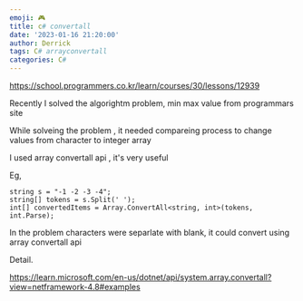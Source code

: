 ```yaml
---
emoji: 🎮 
title: c# convertall
date: '2023-01-16 21:20:00'
author: Derrick
tags: C# arrayconvertall
categories: C#
---
```


https://school.programmers.co.kr/learn/courses/30/lessons/12939

 

Recently I solved the algorightm problem, min max value from programmars site

While solveing the problem , it needed compareing process to change values from character to integer array

I used array convertall api , it's very useful




Eg, 

    string s = "-1 -2 -3 -4";
    string[] tokens = s.Split(' ');
    int[] convertedItems = Array.ConvertAll<string, int>(tokens, int.Parse);


In the problem characters were separlate with blank, it could convert using array convertall api


Detail.

https://learn.microsoft.com/en-us/dotnet/api/system.array.convertall?view=netframework-4.8#examples 

 
